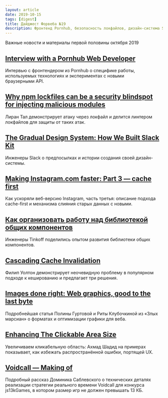 ```yaml
---
layout: article
date: 2019-10-15
tags: [digest]
title: Дайджест Форвеба №19
description: Фронтенд Pornhub, безопасность локфайлов, дизайн-система Slack, cache-first в Instagram, общая UI-библиотека Tinkoff, каскадная инвалидация кеша, графика для веба правильно, UX кликабельных элементов, игра в 13 КБ кода
---
```

<p class="paragraph--lead">Важные новости и материалы первой половины октября 2019</p>

## [Interview with a&nbsp;Pornhub Web Developer](https://davidwalsh.name/pornhub-interview)

<p>Интервью с&nbsp;фронтендером из&nbsp;Pornhub о&nbsp;специфике работы, используемых технологиях и&nbsp;экспериментах с&nbsp;новыми браузерными&nbsp;API.</p>

## [Why npm lockfiles can be&nbsp;a&nbsp;security blindspot for injecting malicious modules](https://snyk.io/blog/why-npm-lockfiles-can-be-a-security-blindspot-for-injecting-malicious-modules/)

<p>Лиран Тал демонстрирует атаку через локфайл и&nbsp;делится линтером локфайлов для защиты от&nbsp;таких атак.</p>

## [The Gradual Design System: How We&nbsp;Built Slack Kit](https://slack.engineering/the-gradual-design-system-how-we-built-slack-kit-8a2830484259)

<p>Инженеры Slack о&nbsp;предпосылках и&nbsp;истории создания своей дизайн-системы.</p>

## [Making Instagram.com faster: Part 3&nbsp;&mdash; cache first](https://instagram-engineering.com/making-instagram-com-faster-part-3-cache-first-6f3f130b9669)

<p>Как ускоряли веб-версию Instagram, часть третья: описание подхода cache-first и&nbsp;механизма слияния старых данных с&nbsp;новыми.</p>

## [Как организовать работу над библиотекой общих компонентов](https://habr.com/en/company/tinkoff/blog/468589/)

<p>Инженеры Tinkoff поделились опытом развития библиотеки общих компонентов.</p>

## [Cascading Cache Invalidation](https://philipwalton.com/articles/cascading-cache-invalidation/)

<p>Филип Уолтон демонстрирует неочевидную проблему в&nbsp;популярном подходе к&nbsp;кешированию и&nbsp;предлагает три решения.</p>

## [Images done right: Web graphics, good to&nbsp;the last byte](https://evilmartians.com/chronicles/images-done-right-web-graphics-good-to-the-last-byte-optimization-techniques)

<p>Подробнейшая статья Полины Гуртовой и&nbsp;Риты Клубочкиной из&nbsp;&laquo;Злых марсиан&raquo; о&nbsp;форматах и&nbsp;оптимизации графики для веба.</p>

## [Enhancing The Clickable Area Size](https://www.ishadeed.com/article/clickable-area/)

<p>Увеличиваем кликабельную область: Ахмад Шадид на&nbsp;примерах показывает, как избежать распространённой ошибки, портящей&nbsp;UX.</p>

## [Voidcall&nbsp;&mdash; Making of](https://phoboslab.org/log/2019/09/voidcall-making-of)

<p>Подробный рассказ Доминика Саблевского о&nbsp;технических деталях реализации стратегии реального времени Voidcall для конкурса js13kGames, в&nbsp;котором размер игр не&nbsp;должен превышать 13&nbsp;КБ.</p>
